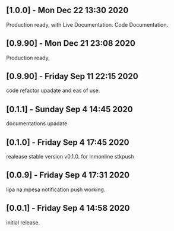 ## [1.0.0] - Mon Dec 22 13:30 2020
Production ready, with Live Documentation.
Code Documentation.
## [0.9.90] - Mon Dec 21 23:08 2020
Production ready,
## [0.9.90] - Friday Sep 11 22:15 2020
code refactor upadate and eas of use.

## [0.1.1] - Sunday Sep 4 14:45 2020
documentations upadate

## [0.1.0] - Friday Sep 4 17:45 2020
realease stable version v0.1.0. for lnmonline stkpush

## [0.0.9] - Friday Sep 4 17:31 2020
lipa na mpesa notification push working.

## [0.0.1] - Friday Sep 4 14:58 2020
initial release.